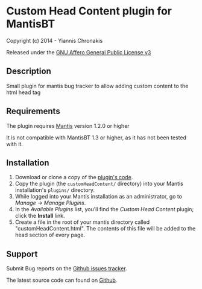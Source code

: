 # Custom Head Content plugin for MantisBT
Copyright (c) 2014 - Yiannis Chronakis

Released under the [GNU Affero General Public License v3](http://opensource.org/licenses/AGPL-3.0)


## Description

Small plugin for mantis bug tracker to allow adding custom content to the html head tag


## Requirements

The plugin requires [Mantis](http://www.mantisbt.org/) version 1.2.0 or higher

It is not compatible with MantisBT 1.3 or higher, as it has not been tested with it.


## Installation

1. Download or clone a copy of the [plugin's code](https://github.com/chronakis/mantisbt-customheadcontent).
2. Copy the plugin (the `customHeadContent/` directory) into your Mantis
   installation's `plugins/` directory.
3. While logged into your Mantis installation as an administrator, go to
   *Manage -> Manage Plugins*.
4. In the *Available Plugins* list, you'll find the *Custom Head Content* plugin;
   click the **Install** link.
5. Create a file in the root of your mantis directory called "customHeadContent.html".
   The contents of this file will be added to the head section of every page.

## Support

Submit Bug reports on the
[Github issues tracker](https://github.com/chronakis/mantisbt-customheadcontent/issues).

The latest source code can found on
[Github](https://github.com/chronakis/mantisbt-customheadcontent).
